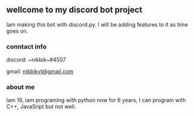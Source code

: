## wellcome to my discord bot project

Iam making this bot with discord.py. I will be adding features to it as time goes on.

### conntact info

discord: ~nikbik~#4507

gmail: nikbikyt@gmail.com

### about me
Iam 16, iam programing with python now for 6 years, I can program with C++, JavaSript but not well.
